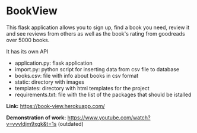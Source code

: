 # BookView

This flask application allows you to sign up, find a book you need, review it and see reviews from others as well as the book's rating from goodreads over 5000 books.

It has its own API

- application.py: flask application
- import.py: python script for inserting data from csv file to database
- books.csv: file with info about books in csv format
- static: directory with images
- templates: directory with html templates for the project
- requirements.txt: file with the list of the packages that should be istalled

**Link:** https://book-view.herokuapp.com/ 

**Demonstration of work:** https://www.youtube.com/watch?v=vvvldjm9xgk&t=1s (outdated)
